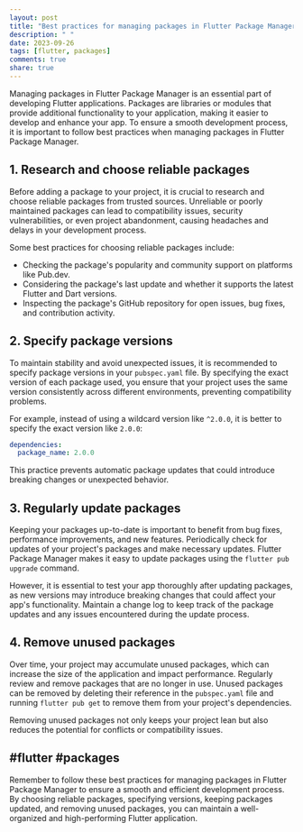 ```yaml
---
layout: post
title: "Best practices for managing packages in Flutter Package Manager"
description: " "
date: 2023-09-26
tags: [flutter, packages]
comments: true
share: true
---
```


Managing packages in Flutter Package Manager is an essential part of developing Flutter applications. Packages are libraries or modules that provide additional functionality to your application, making it easier to develop and enhance your app. To ensure a smooth development process, it is important to follow best practices when managing packages in Flutter Package Manager.

## 1. Research and choose reliable packages

Before adding a package to your project, it is crucial to research and choose reliable packages from trusted sources. Unreliable or poorly maintained packages can lead to compatibility issues, security vulnerabilities, or even project abandonment, causing headaches and delays in your development process. 

Some best practices for choosing reliable packages include:
- Checking the package's popularity and community support on platforms like Pub.dev.
- Considering the package's last update and whether it supports the latest Flutter and Dart versions.
- Inspecting the package's GitHub repository for open issues, bug fixes, and contribution activity.

## 2. Specify package versions

To maintain stability and avoid unexpected issues, it is recommended to specify package versions in your `pubspec.yaml` file. By specifying the exact version of each package used, you ensure that your project uses the same version consistently across different environments, preventing compatibility problems.

For example, instead of using a wildcard version like `^2.0.0`, it is better to specify the exact version like `2.0.0`:
```yaml
dependencies:
  package_name: 2.0.0
```

This practice prevents automatic package updates that could introduce breaking changes or unexpected behavior.

## 3. Regularly update packages

Keeping your packages up-to-date is important to benefit from bug fixes, performance improvements, and new features. Periodically check for updates of your project's packages and make necessary updates. Flutter Package Manager makes it easy to update packages using the `flutter pub upgrade` command.

However, it is essential to test your app thoroughly after updating packages, as new versions may introduce breaking changes that could affect your app's functionality. Maintain a change log to keep track of the package updates and any issues encountered during the update process.

## 4. Remove unused packages

Over time, your project may accumulate unused packages, which can increase the size of the application and impact performance. Regularly review and remove packages that are no longer in use. Unused packages can be removed by deleting their reference in the `pubspec.yaml` file and running `flutter pub get` to remove them from your project's dependencies.

Removing unused packages not only keeps your project lean but also reduces the potential for conflicts or compatibility issues.

## #flutter #packages

Remember to follow these best practices for managing packages in Flutter Package Manager to ensure a smooth and efficient development process. By choosing reliable packages, specifying versions, keeping packages updated, and removing unused packages, you can maintain a well-organized and high-performing Flutter application.